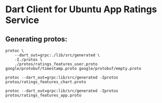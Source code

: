 # Dart Client for Ubuntu App Ratings Service 

## Generating protos:

```shell
protoc \
    --dart_out=grpc:./lib/src/generated \
    -I./protos \
    ./protos/ratings_features_user.proto google/protobuf/timestamp.proto google/protobuf/empty.proto
```

```shell
protoc --dart_out=grpc:lib/src/generated -Iprotos protos/ratings_features_chart.proto
```

```shell
protoc --dart_out=grpc:lib/src/generated -Iprotos protos/ratings_features_app.proto 
```
